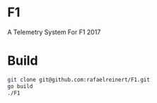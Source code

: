 # F1
A Telemetry System For F1 2017

# Build
``` sh
git clone git@github.com:rafaelreinert/F1.git
go build
./F1
```
